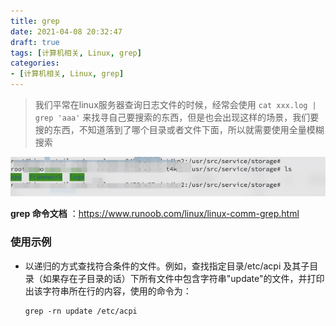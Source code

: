 ```yaml
---
title: grep
date: 2021-04-08 20:32:47
draft: true
tags: [计算机相关, Linux, grep]
categories:
- [计算机相关, Linux, grep]
---
```


> 我们平常在linux服务器查询日志文件的时候，经常会使用 `cat xxx.log | grep 'aaa'` 来找寻自己要搜索的东西，但是也会出现这样的场景，我们要搜的东西，不知道落到了哪个目录或者文件下面，所以就需要使用全量模糊搜索

![image-20210408204947514](../../../images/2021/image-20210408204947514.png)

**grep 命令文档** ：https://www.runoob.com/linux/linux-comm-grep.html



### 使用示例

- 以递归的方式查找符合条件的文件。例如，查找指定目录/etc/acpi 及其子目录（如果存在子目录的话）下所有文件中包含字符串"update"的文件，并打印出该字符串所在行的内容，使用的命令为：

  ```shell
  grep -rn update /etc/acpi 
  ```

  

